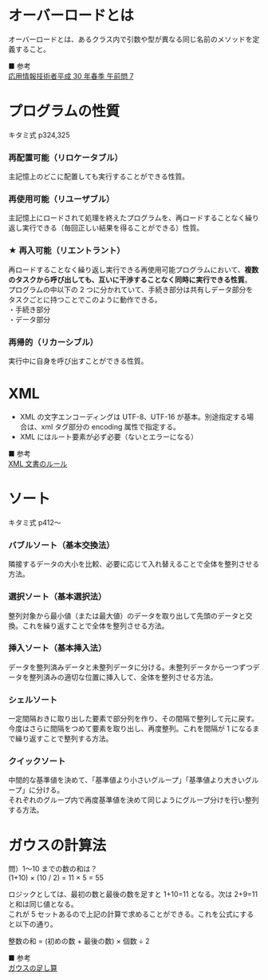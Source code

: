 # オーバーロードとは

オーバーロードとは、あるクラス内で引数や型が異なる同じ名前のメソッドを定義すること。

■ 参考  
[応用情報技術者平成 30 年春季 午前問 7](https://www.ap-siken.com/kakomon/30_haru/q7.html)

# プログラムの性質

キタミ式 p324,325

### 再配置可能（リロケータブル）

主記憶上のどこに配置しても実行することができる性質。

### 再使用可能（リユーザブル）

主記憶上にロードされて処理を終えたプログラムを、再ロードすることなく繰り返し実行できる（毎回正しい結果を得ることができる）性質。

### ★ 再入可能（リエントラント）

再ロードすることなく繰り返し実行できる再使用可能プログラムにおいて、**複数のタスクから呼び出しても、互いに干渉することなく同時に実行できる性質**。  
プログラムの中以下の 2 つに分かれていて、手続き部分は共有しデータ部分をタスクごとに持つことでこのように動作できる。  
・手続き部分  
・データ部分

### 再帰的（リカーシブル）

実行中に自身を呼び出すことができる性質。

# XML

- XML の文字エンコーディングは UTF-8、UTF-16 が基本。別途指定する場合は、xml タグ部分の encoding 属性で指定する。
- XML にはルート要素が必ず必要（ないとエラーになる）

■ 参考  
[XML 文書のルール](https://www.cqpub.co.jp/hanbai/pdf/18471/18471_5dayxml.pdf)

# ソート

キタミ式 p412〜

### バブルソート（基本交換法）

隣接するデータの大小を比較、必要に応じて入れ替えることで全体を整列させる方法。

### 選択ソート（基本選択法）

整列対象から最小値（または最大値）のデータを取り出して先頭のデータと交換。これを繰り返すことで全体を整列させる方法。

### 挿入ソート（基本挿入法）

データを整列済みデータと未整列データに分ける。未整列データから一つずつデータを整列済みの適切な位置に挿入して、全体を整列させる方法。

### シェルソート

一定間隔おきに取り出した要素で部分列を作り、その間隔で整列して元に戻す。  
今度はさらに間隔をつめて要素を取り出し、再度整列。これを間隔が 1 になるまで繰り返すことで整列する方法。

### クイックソート

中間的な基準値を決めて、「基準値より小さいグループ」「基準値より大きいグループ」に分ける。  
それぞれのグループ内で再度基準値を決めて同じようにグループ分けを行い整列する方法。

# ガウスの計算法

問）1〜10 までの数の和は？  
(1+10) × (10 / 2) = 11 × 5 = 55

ロジックとしては、最初の数と最後の数を足すと 1+10=11 となる。次は 2+9=11 と和は同じ値となる。  
これが 5 セットあるので上記の計算で求めることができる。これを公式にすると以下の通り。

整数の和 = (初めの数 + 最後の数) × 個数 ÷ 2

■ 参考  
[ガウスの足し算](https://gno-link.com/math/%E3%82%AC%E3%82%A6%E3%82%B9%E3%81%AE%E8%B6%B3%E3%81%97%E7%AE%97/)
